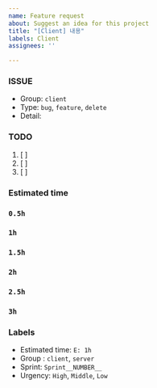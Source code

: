 ```yaml
---
name: Feature request
about: Suggest an idea for this project
title: "[Client] 내용"
labels: Client
assignees: ''

---
```


### ISSUE
* Group:  `client`
* Type: `bug`, `feature`, `delete`
* Detail: 

### TODO
 1. [ ]  
 2. [ ]  
 3. [ ]  

### Estimated time
### `0.5h`
### `1h`
### `1.5h`
### `2h`
### `2.5h`
### `3h`

### Labels
* Estimated time: `E: 1h`
* Group : `client`, `server`
* Sprint: `Sprint__NUMBER__`
* Urgency: `High`, `Middle`, `Low`
